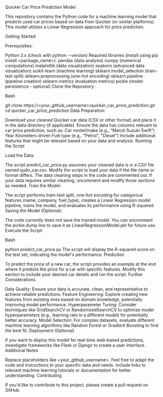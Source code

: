 Quicker Car Price Prediction Model

This repository contains the Python code for a machine learning model that predicts used car prices based on data from Quicker (or similar platforms). This model utilizes a Linear Regression approach for price prediction.

Getting Started

Prerequisites:

Python 3.x (check with python --version)
Required libraries (install using pip install <package_name>):
pandas (data analysis)
numpy (numerical computations)
matplotlib (data visualization)
seaborn (advanced data visualization)
scikit-learn (machine learning)
sklearn.model_selection (train-test split)
sklearn.preprocessing (one-hot encoding)
sklearn.pipeline (pipeline creation)
sklearn.metrics (evaluation metrics)
pickle (model persistence - optional)
Clone the Repository:

Bash

git clone https://<your_github_username>/quicker_car_price_prediction.git
cd quicker_car_price_prediction
Data Preparation:

Download your cleaned Quicker car data (CSV or other format) and place it in the data directory (if applicable).
Ensure the data has columns relevant to car price prediction, such as:
Car model/make (e.g., "Maruti Suzuki Swift")
Year
Kilometers driven
Fuel type (e.g., "Petrol", "Diesel")
Include additional features that might be relevant based on your data and analysis.
Running the Script

Load the Data:

The script predict_car_price.py assumes your cleaned data is in a CSV file named quikr_car.csv. Modify the script to load your data if the file name or format differs.
The data cleaning steps in the code are commented out. If your data requires similar cleaning, uncomment and modify those sections as needed.
Train the Model:

The script performs train-test split, one-hot encoding for categorical features (name, company, fuel_type), creates a Linear Regression model pipeline, trains the model, and evaluates its performance using R-squared.
Saving the Model (Optional):

The code currently does not save the trained model. You can uncomment the pickle.dump line to save it as LinearRegressionModel.pkl for future use.
Execute the Script:

Bash

python predict_car_price.py
The script will display the R-squared score on the test set, indicating the model's performance.
Prediction

To predict the price of a new car, the script provides an example at the end where it predicts the price for a car with specific features.
Modify this section to include your desired car details and run the script.
Further Considerations

Data Quality: Ensure your data is accurate, clean, and representative to achieve reliable predictions.
Feature Engineering: Explore creating new features from existing ones based on domain knowledge, potentially improving model performance.
Hyperparameter Tuning: Consider techniques like GridSearchCV or RandomizedSearchCV to optimize model hyperparameters (e.g., learning rate in a different model) for potentially better accuracy.
Model Selection: For complex datasets, evaluate different machine learning algorithms like Random Forest or Gradient Boosting to find the best fit.
Deployment (Optional)

If you want to deploy this model for real-time web-based predictions, investigate frameworks like Flask or Django to create a user interface.
Additional Notes

Replace placeholders like <your_github_username>.
Feel free to adapt the code and instructions to your specific data and needs.
Include links to relevant machine learning tutorials or documentation for better understanding.
Contributing

If you'd like to contribute to this project, please create a pull request on GitHub.
